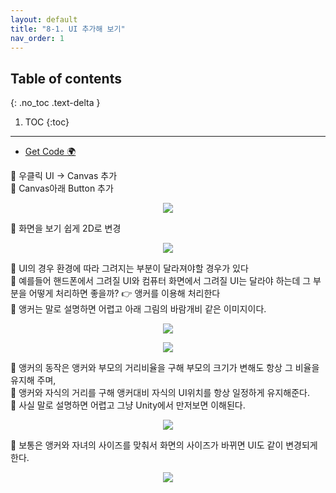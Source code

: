 ```yaml
---
layout: default
title: "8-1. UI 추가해 보기"
nav_order: 1
---
```


## Table of contents
{: .no_toc .text-delta }

1. TOC
{:toc}

---

* [Get Code 🌍](https://github.com/EasyCoding-7/unity_tutorials/tree/8.1)

🐶 우클릭 UI -> Canvas 추가<br>
🐶 Canvas아래 Button 추가<br>

<p align="center">
  <img src="https://taehyungs-programming-blog.github.io/blog/assets/images/csharp/unity/unity-8-1-1.png"/>
</p>

🐶 화면을 보기 쉽게 2D로 변경

<p align="center">
  <img src="https://taehyungs-programming-blog.github.io/blog/assets/images/csharp/unity/unity-8-1-2.png"/>
</p>

🐶 UI의 경우 환경에 따라 그려지는 부분이 달라져야할 경우가 있다<br>
🐶 예를들어 핸드폰에서 그려질 UI와 컴퓨터 화면에서 그려질 UI는 달라야 하는데 그 부분을 어떻게 처리하면 좋을까? 👉 앵커를 이용해 처리한다<br>
🐶 앵커는 말로 설명하면 어렵고 아래 그림의 바람개비 같은 이미지이다.

<p align="center">
  <img src="https://taehyungs-programming-blog.github.io/blog/assets/images/csharp/unity/unity-8-1-3.png"/>
</p>

<p align="center">
  <img src="https://taehyungs-programming-blog.github.io/blog/assets/images/csharp/unity/unity-8-1-4.png"/>
</p>

🐶 앵커의 동작은 앵커와 부모의 거리비율을 구해 부모의 크기가 변해도 항상 그 비율을 유지해 주며,<br>
🐶 앵커와 자식의 거리를 구해 앵커대비 자식의 UI위치를 항상 일정하게 유지해준다.<Br>
🐶 사실 말로 설명하면 어렵고 그냥 Unity에서 만저보면 이해된다.

<p align="center">
  <img src="https://taehyungs-programming-blog.github.io/blog/assets/images/csharp/unity/unity-8-1-5.png"/>
</p>

🐶 보통은 앵커와 자녀의 사이즈를 맞춰서 화면의 사이즈가 바뀌면 UI도 같이 변경되게 한다.

<p align="center">
  <img src="https://taehyungs-programming-blog.github.io/blog/assets/images/csharp/unity/unity-8-1-6.png"/>
</p>